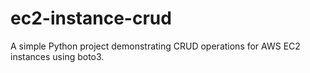 # ec2-instance-crud
A simple Python project demonstrating CRUD operations for AWS EC2 instances using boto3.
